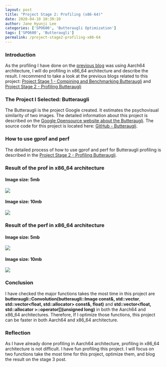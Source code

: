 ```yaml
---
layout: post
title: "Project Stage 2: Profiling (x86-64)"
date: 2020-04-10 10:39:10
author: Jane Hyunji Lee
categories: ['SPO600', 'Butteraugli Optimization']
tags: ['SPO600', 'Butteraugli']
permalink: /project-stage2-profiling-x86-64
---
```

### Introduction
As the profiling I have done on the [previous blog][Project Stage2] was using Aarch64 architecture, I will do profiling in x86_64 architecture and describe the result. I recommend to take a look at the previous blogs related to this project: [Project Stage 1 - Compining and Benchmarking Butteraugli][Project Stage1] and [Project Stage 2 - Profiling Butteraugli][Project Stage2]

### The Project I Selected: Butteraugli
The Butteraugli is the project Google created. It estimates the psychovisual similarity of two images. The detailed information about this project is described on the [Google Opensource website about the Butteraugli][Google Opensource website about Butteraugli]. The source code for this project is located here: [GitHub - Butteraugli][Github - Butteraugli].

### How to use gprof and perf
The detailed process of how to use gprof and perf for Butteraugli profiling is described in the [Project Stage 2 - Profiling Butteraugli][Project Stage2]. 

### Result of the prof in x86_64 architecture
#### Image size: 5mb
![](https://lh3.googleusercontent.com/ZwV2s-SOMozsSyX73Z5pwW1VheOuKsYBKwoCGqgYVShWs7fk5Vx4YMQSbomGQHvjPGYCcKjBRMW-LoZWMODUj_gwLVP_VfdYuhlM4uyoz4lGF1WNQS3CEJHG42jB1CFxpIMlQnDLJg)

#### Image size: 10mb
![](https://lh3.googleusercontent.com/fU5mdP0wePky84AQgylH6fmq8OB9s4wrUS23nHFlbXPqOJYbQTShayFW0FDR6SB4AjTUVC9Gzt9hKZg1ape1XHTNDmGPrGKqoWBSI_RfqlOvjcHIu7QNDYSbEZdvijyDte8O5KQZOw)

### Result of the perf in x86_64 architecture
#### Image size: 5mb
![](https://lh3.googleusercontent.com/W_Zry9jzBos5ou5tmrUgYO29LB874qLQ6OVSEkUQyO1eJsxU5isWJoNrkEW_T_lT7sPSyQXZ0aWsPVeDtqfHvwRg7_mvDOioZ_XjMVeiN6_LMNM9przd_zYtIsJ8ERUr2tp4-dbinQ)

#### Image size: 10mb
![](https://lh3.googleusercontent.com/sdWXPrIq58CKTGQgXF9UrLPCFzRhf_gsjBgwWGYIcIU71A7KsUNV98mUB3kz7QeV8j-HlFBdRk8RKDHPCInlpcoPoEAXJ0dLhOgcCZEqnQZKpBzDJGiThGAYek322e6bAjxzi3PgYA)

### Conclusion
I have checked the major functions takes the most time in this project are **butteraugli::Convolution(butteraugli::Image<float> const&, std::vector<float>**, **std::vector<float, std::allocator<float>> const&, float)** and **std::vector<float, std::allocator<float> >::operator[](unsigned long)** in both the Aarch64 and x86_64 architectures. Therefore, If I optimize those functions, this project can be faster in both Aarch64 and x86_64 architecture.

### Reflection
As I have already done profiling in Aarch64 architecture, profiling in x86_64 architecture is not difficult. I have fun profiling this project. I will focus on two functions take the most time for this project, optimize them, and blog the result on the stage 3 post.


[Google Opensource website about Butteraugli]: https://opensource.google/projects/butteraugli
[Github - Butteraugli]: https://github.com/google/butteraugli
[Project Stage1]: https://hyunjileetech.github.io/project-stage1-compiling-and-benchmark
[Project Stage2]: https://hyunjileetech.github.io/project-stage2-profiling-butteraugli
